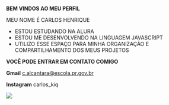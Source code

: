 **BEM VINDOS AO MEU PERFIL**



MEU NOME É CARLOS HENRIQUE 

- ESTOU ESTUDANDO NA ALURA 
- ESTOU ME DESENVOLVENDO NA LINGUAGEM JAVASCRIPT
- UTILIZO ESSE ESPAÇO PARA MINHA ORGANIZAÇÃO E COMPARTILHAMENTO DOS MEUS PROJETOS 



**VOCÊ PODE ENTRAR EM CONTATO COMIGO**

**Gmail**
c.alcantara@escola.pr.gov.br

**Instagram**
carlos_kiq

![](https://media3.giphy.com/media/v1.Y2lkPTc5MGI3NjExbGF0b2ZidDZkbTFtcW44YWkxMnk2dzZheDV0cW90b2x5aTc0OWszZyZlcD12MV9pbnRlcm5hbF9naWZfYnlfaWQmY3Q9Zw/fmMdxlVwsCmTtA4V6a/giphy.webp)
